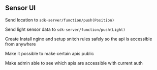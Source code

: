 ## Sensor UI

Send location to `sdk-server/function/push(Position)`

Send light sensor data to `sdk-server/function/push(Light)`

Create Install nginx and setup snitch rules safely so the api is accessible from anywhere

Make it possible to make certain apis public

Make admin able to see which apis are accessible with current auth
